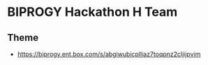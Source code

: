 # BIPROGY Hackathon H Team

## Theme
- https://biprogy.ent.box.com/s/abgiwubicplliaz7toqpnz2cljijpvim